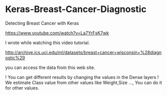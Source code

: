 # Keras-Breast-Cancer-Diagnostic
Detecting Breast Cancer with Keras

https://www.youtube.com/watch?v=La7YrFsK7wk

I wrote while watching this video tutorial.

http://archive.ics.uci.edu/ml/datasets/breast+cancer+wisconsin+%28diagnostic%29

you can access the data from this web site.


! You can get different results by changing the values in the Dense layers
! We estimate Class value from other values like Weight,Size ..., You can do it for other values. 
